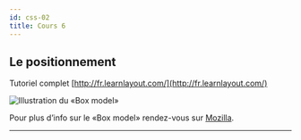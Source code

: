 ```yaml
---
id: css-02
title: Cours 6
---
```


## Le positionnement

Tutoriel complet [http://fr.learnlayout.com/](http://fr.learnlayout.com/)

![Illustration du «Box model»](https://mdn.mozillademos.org/files/8685/boxmodel-3)

Pour plus d’info sur le «Box model» rendez-vous sur [Mozilla](https://developer.mozilla.org/en-US/docs/Web/CSS/box_model).

<script async src="https://production-assets.codepen.io/assets/embed/ei.js"></script>

---

[^1]: https://fr.wikipedia.org/wiki/Feuilles_de_style_en_cascade
[^2]: https://fr.wikipedia.org/wiki/CSS_Zen_Garden
